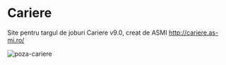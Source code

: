 # Cariere
Site pentru targul de joburi Cariere v9.0, creat de ASMI http://cariere.as-mi.ro/

![poza-cariere](https://i.imgur.com/YUyE7oe.jpg)
